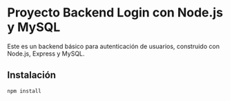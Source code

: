 # Proyecto Backend Login con Node.js y MySQL

Este es un backend básico para autenticación de usuarios, construido con Node.js, Express y MySQL.

## Instalación

```bash
npm install
